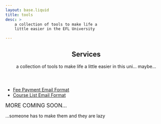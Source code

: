 ```yaml
---
layout: base.liquid
title: tools
desc: >
    a collection of tools to make life a
    little easier in the EFL University

---
```


<article>
<header>
<h1>Services</h1>

<p>
a collection of tools to make life a
little easier in this uni&hellip; maybe&hellip;
</p>
</header>


- [Fee Payment Email Format](./feemailformat)
- [Course List Email Format](./coursemailformat)

<big class="container">MORE COMING SOON&hellip;</big>
<p>&hellip;someone has to make them and they are lazy</p>

</article>


